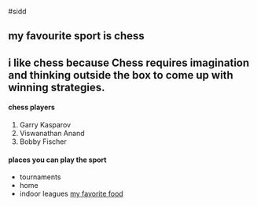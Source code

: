 #sidd
## my favourite sport is chess

i like chess because  Chess requires **imagination** and **thinking outside the box** to come up with winning strategies.
---
#### chess players 
1. Garry Kasparov
2. Viswanathan Anand
3. Bobby Fischer
#### places you can play the sport
* tournaments
* home
* indoor leagues
  [my favorite food](mydish.md)
